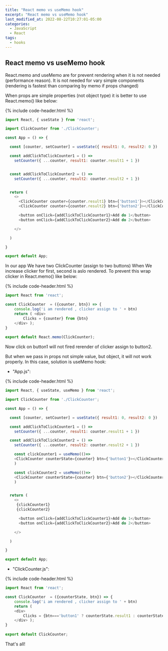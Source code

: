 ```yaml
---
title: "React memo vs useMemo hook"
excerpt: "React memo vs useMemo hook"
last_modified_at: 2022-08-22T10:27:01-05:00
categories:
  - JavaScript
  - React
tags: 
  - hooks
---
```


<!-- short introduction -->
## React memo vs useMemo hook

React.memo and useMemo are for prevent rendering when it is not needed (performance reason).
It is not needed for vary simple components (rendering is fastest than comparing by memo if props changed)

When props are simple properties (not object type) it is better to use React.memo() like below:


{% include code-header.html %}
```js
import React, { useState } from 'react';

import ClickCounter from './ClickCounter';

const App = () => {

  const [counter, setCounter] = useState({ result1: 0, result2: 0 })

  const addClickToClickCounter1 = () =>
    setCounter({ ...counter, result1: counter.result1 + 1 })


  const addClickToClickCounter2 = () =>
    setCounter({ ...counter, result2: counter.result2 + 1 })


  return (
    <>
      <ClickCounter counter={counter.result1} btn={'button1'}></ClickCounter>
      <ClickCounter counter={counter.result2} btn={'button2'}></ClickCounter>

      <button onClick={addClickToClickCounter1}>Add do 1</button>
      <button onClick={addClickToClickCounter2}>Add do 2</button>

    </>

  )

}

export default App;

```

In our app We have two ClickCounter (assign to two buttons)
When We increase clicker for first, second is aslo rendered. To prevent this wrap clicker in React.memo() like below:

{% include code-header.html %}
```js
import React from 'react';

const ClickCounter  = ({counter, btn}) => {
    console.log('i am rendered , clicker assign to ' + btn)
    return ( <div>
        Clicks = {counter} from {btn}
    </div> );
}
 
export default React.memo(ClickCounter);
```

Now click on button1 will not fired rerender of clicker assign to button2.

But when we pass in props not simple value, but object, it will not work properly. In this case, solution is useMemo hook:

- "App.js":

{% include code-header.html %}
```js
import React, { useState, useMemo } from 'react';

import ClickCounter from './ClickCounter';

const App = () => {

  const [counter, setCounter] = useState({ result1: 0, result2: 0 })

  const addClickToClickCounter1 = () =>
    setCounter({ ...counter, result1: counter.result1 + 1 })

  const addClickToClickCounter2 = () =>
    setCounter({ ...counter, result2: counter.result2 + 1 })

    const clickCounter1 = useMemo(()=>
    <ClickCounter counterState={counter} btn={'button1'}></ClickCounter>, [counter.result1]
    )

    const clickCounter2 = useMemo(()=>
    <ClickCounter counterState={counter} btn={'button2'}></ClickCounter>, [counter.result2]
    )


  return (
    <>
     {clickCounter1}
     {clickCounter2}

      <button onClick={addClickToClickCounter1}>Add do 1</button>
      <button onClick={addClickToClickCounter2}>Add do 2</button>

    </>

  )

}

export default App;
```

- "ClickCounter.js":

{% include code-header.html %}
```js
import React from 'react';

const ClickCounter  = ({counterState, btn}) => {
    console.log('i am rendered , clicker assign to ' + btn)
    return ( 
    <div>
        Clicks = {btn==='button1' ? counterState.result1 : counterState.result2} from {btn}
    </div> );
}
 
export default ClickCounter;
```

That's all!






